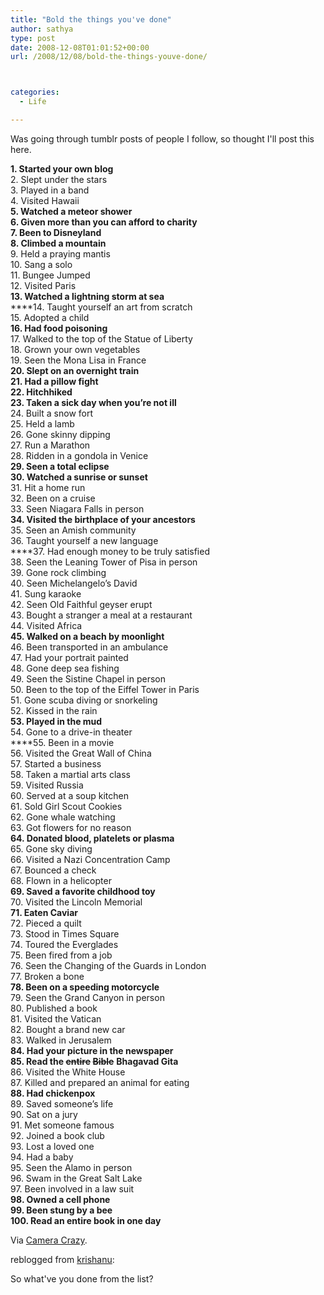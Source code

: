 ```yaml
---
title: "Bold the things you've done"
author: sathya
type: post
date: 2008-12-08T01:01:52+00:00
url: /2008/12/08/bold-the-things-youve-done/



categories:
  - Life

---
```

Was going through tumblr posts of people I follow, so thought I'll post this here.

 **1. Started your own blog**  
2. Slept under the stars  
3. Played in a band  
4. Visited Hawaii  
 ****5. Watched a meteor shower  
6. Given more than you can afford to charity  
7. Been to Disneyland**  
8. Climbed a mountain**  
9. Held a praying mantis  
10. Sang a solo  
11. Bungee Jumped  
12. Visited Paris  
**13. Watched a lightning storm at sea**  
 ****14. Taught yourself an art from scratch  
15. Adopted a child  
**16. Had food poisoning**  
17. Walked to the top of the Statue of Liberty  
18. Grown your own vegetables  
19. Seen the Mona Lisa in France  
 **20. Slept on an overnight train**  
 **21. Had a pillow fight**  
**22. Hitchhiked**  
 **23. Taken a sick day when you’re not ill**  
24. Built a snow fort  
25. Held a lamb  
26. Gone skinny dipping  
27. Run a Marathon  
28. Ridden in a gondola in Venice  
 **29. Seen a total eclipse**  
 **30. Watched a sunrise or sunset**  
31. Hit a home run  
32. Been on a cruise  
33. Seen Niagara Falls in person  
 **34. Visited the birthplace of your ancestors**  
35. Seen an Amish community  
36. Taught yourself a new language  
 ****37. Had enough money to be truly satisfied  
38. Seen the Leaning Tower of Pisa in person  
39. Gone rock climbing  
40. Seen Michelangelo’s David  
41. Sung karaoke  
42. Seen Old Faithful geyser erupt  
43. Bought a stranger a meal at a restaurant  
44. Visited Africa  
 **45. Walked on a beach by moonlight**  
46. Been transported in an ambulance  
47. Had your portrait painted  
48. Gone deep sea fishing  
49. Seen the Sistine Chapel in person  
50. Been to the top of the Eiffel Tower in Paris  
51. Gone scuba diving or snorkeling  
52. Kissed in the rain  
 **53. Played in the mud**  
54. Gone to a drive-in theater  
 ****55. Been in a movie  
56. Visited the Great Wall of China  
57. Started a business  
58. Taken a martial arts class  
59. Visited Russia  
60. Served at a soup kitchen  
61. Sold Girl Scout Cookies  
62. Gone whale watching  
63. Got flowers for no reason  
**64. Donated blood, platelets or plasma**  
65. Gone sky diving  
66. Visited a Nazi Concentration Camp  
67. Bounced a check  
68. Flown in a helicopter  
 **69. Saved a favorite childhood toy**  
70. Visited the Lincoln Memorial  
**71. Eaten Caviar**  
72. Pieced a quilt  
73. Stood in Times Square  
74. Toured the Everglades  
75. Been fired from a job  
76. Seen the Changing of the Guards in London  
77. Broken a bone  
**78. Been on a speeding motorcycle**  
79. Seen the Grand Canyon in person  
80. Published a book  
81. Visited the Vatican  
82. Bought a brand new car  
83. Walked in Jerusalem  
**84. Had your picture in the newspaper**  
**85. Read the <span style="text-decoration: line-through;">entire</span> <span style="text-decoration: line-through;">Bible</span>** **Bhagavad Gita**  
86. Visited the White House  
87. Killed and prepared an animal for eating  
**88. Had chickenpox**  
89. Saved someone’s life  
90. Sat on a jury  
91. Met someone famous  
92. Joined a book club  
93. Lost a loved one  
94. Had a baby  
95. Seen the Alamo in person  
96. Swam in the Great Salt Lake  
97. Been involved in a law suit  
 **98. Owned a cell phone  
99. Been stung by a bee  
100. Read an entire book in one day**

Via [Camera Crazy][1].

reblogged from [krishanu][2]:

So what've you done from the list?

 [1]: https://cameracrazy-misty.blogspot.com/2008/12/bold-things-youve-done.html
 [2]: https://krishanu.de/post/63535824/bold-the-things-youve-done
